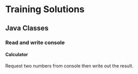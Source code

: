 # Training Solutions
## Java Classes
### Read and write console
#### Calculator
Request two numbers from console then write out the result.

